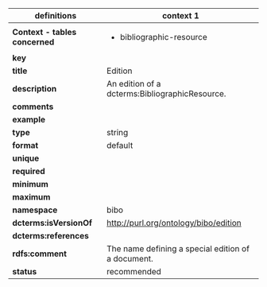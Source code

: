 

| definitions | context 1 |
|-|-|
| **Context - tables concerned** | <ul><li>bibliographic-resource</li></ul> |
| **key** |  |
| **title** | Edition |
| **description** | An edition of a dcterms:BibliographicResource. |
| **comments** |  |
| **example** |  |
| **type** | string |
| **format** | default |
| **unique** |  |
| **required** |  |
| **minimum** |  |
| **maximum** |  |
| **namespace** | bibo |
| **dcterms:isVersionOf** | http://purl.org/ontology/bibo/edition |
| **dcterms:references** |  |
| **rdfs:comment** | The name defining a special edition of a document. |
| **status** | recommended |
